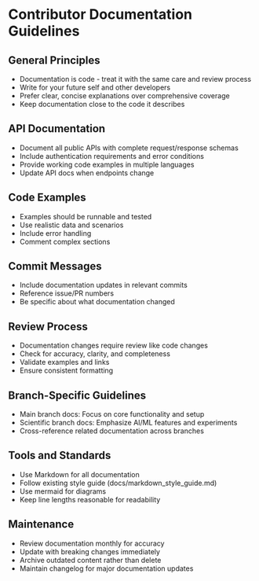 # Contributor Documentation Guidelines

## General Principles
- Documentation is code - treat it with the same care and review process
- Write for your future self and other developers
- Prefer clear, concise explanations over comprehensive coverage
- Keep documentation close to the code it describes

## API Documentation
- Document all public APIs with complete request/response schemas
- Include authentication requirements and error conditions
- Provide working code examples in multiple languages
- Update API docs when endpoints change

## Code Examples
- Examples should be runnable and tested
- Use realistic data and scenarios
- Include error handling
- Comment complex sections

## Commit Messages
- Include documentation updates in relevant commits
- Reference issue/PR numbers
- Be specific about what documentation changed

## Review Process
- Documentation changes require review like code changes
- Check for accuracy, clarity, and completeness
- Validate examples and links
- Ensure consistent formatting

## Branch-Specific Guidelines
- Main branch docs: Focus on core functionality and setup
- Scientific branch docs: Emphasize AI/ML features and experiments
- Cross-reference related documentation across branches

## Tools and Standards
- Use Markdown for all documentation
- Follow existing style guide (docs/markdown_style_guide.md)
- Use mermaid for diagrams
- Keep line lengths reasonable for readability

## Maintenance
- Review documentation monthly for accuracy
- Update with breaking changes immediately
- Archive outdated content rather than delete
- Maintain changelog for major documentation updates
